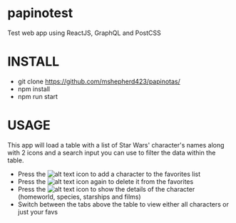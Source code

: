 # papinotest
Test web app using ReactJS, GraphQL and PostCSS

# INSTALL

- git clone https://github.com/mshepherd423/papinotas/
- npm install
- npm run start

# USAGE

This app will load a table with a list of Star Wars' character's names along with 2 icons and a search input you can use to filter 
the data within the table.

- Press the ![alt text](https://raw.githubusercontent.com/mshepherd423/papinotas/master/app/src/res/images/icon_fav.png) icon to add a character to the favorites list
- Press the ![alt text](https://raw.githubusercontent.com/mshepherd423/papinotas/master/app/src/res/images/icon_fav2.png) icon again to delete it from the favorites
- Press the ![alt text](https://raw.githubusercontent.com/mshepherd423/papinotas/master/app/src/res/images/icon_detail.png) icon to show the details of the character (homeworld, species, starships and films)
- Switch between the tabs above the table to view either all characters or just your favs
